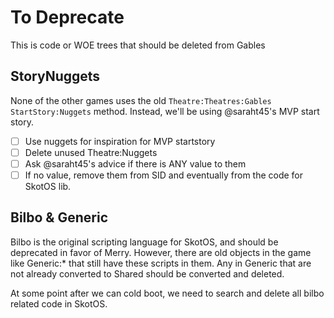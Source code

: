 # To Deprecate

This is code or WOE trees that should be deleted from Gables

## StoryNuggets

None of the other games uses the old `Theatre:Theatres:Gables` `StartStory:Nuggets` method. Instead, we'll be using @saraht45's MVP start story.
  * [ ] Use nuggets for inspiration for MVP startstory
  * [ ] Delete unused Theatre:Nuggets
  * [ ] Ask @saraht45's advice if there is ANY value to them
  * [ ] If no value, remove them from SID and eventually from the code for SkotOS lib.

## Bilbo & Generic

Bilbo is the original scripting language for SkotOS, and should be deprecated in favor of Merry. However, there are old objects in the game like Generic:* that still have these scripts in them. Any in Generic that are not already converted to Shared should be converted and deleted.

At some point after we can cold boot, we need to search and delete all bilbo related code in SkotOS.

